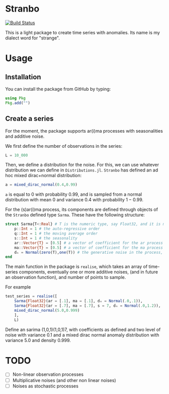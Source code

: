 # Stranbo

[![Build Status](https://github.com/gvdr/Stranbo.jl/actions/workflows/CI.yml/badge.svg?branch=main)](https://github.com/gvdr/Stranbo.jl/actions/workflows/CI.yml?query=branch%3Amain)


This is a light package to create time series with anomalies. Its name is my dialect word for "strange".

# Usage

## Installation

You can install the package from GitHub by typing:

```Julia
using Pkg
Pkg.add("")
```

## Create a series

For the moment, the package supports ar(i)ma processes with seasonalities and additive noise.

We first define the number of observations in the series:

```Julia
L = 10_000
```

Then, we define a distribution for the noise. For this, we can use whatever distribution we can define in `Distributions.jl`. `Stranbo` has defined an ad hoc mixed dirac+normal distribution:

```Julia
a = mixed_dirac_normal(0.4,0.99)
```

`a` is equal to $0$ with probability $0.99$, and is sampled from a normal distribution with mean 0 and variance $0.4$ with probability $1-0.99$.

For the (s)ar(i)ma process, its components are defined through objects of the `Stranbo` defined type `Sarma`.
These have the following structure:
```Julia
struct Sarma{T<:Real} # T is the numeric type, say Float32, and it is mandatory
    p::Int = 1 # the auto-regressive order
    q::Int = 1 # the moving average order
    s::Int = 1 # the seasonality 
    ar::Vector{T} = [0.5] # a vector of coefficient for the ar process
    ma::Vector{T} = [0.5] # a vector of coefficient for the ma process
    dₙ = Normal(zero(T),one(T)) # the generative noise in the process, defaulting to a standard Normal
end
```

The main function in the package is `realise`, which takes an array of time-series components, eventually one or more additive noises, (and in future an observation function), and number of points to sample.

For example

```Julia
test_series = realise([
    Sarma{Float32}(ar = [.1], ma = [.1], dₙ = Normal(.0,.1)),
    Sarma{Float32}(ar = [.7], ma = [.7], s = 7, dₙ = Normal(.0,1.2)),
    mixed_dirac_normal(5.0,0.999)
    ], 
    L)
```

Define an sarima (1,0,1)(1,0,1)7, with coefficients as defined and two level of noise with variance $0.1$ and a mixed dirac normal anomaly distribution with variance 5.0 and density 0.999.

# TODO

- [ ] Non-linear observation processes
- [ ] Multiplicative noises (and other non linear noises)
- [ ] Noises as stochastic processes
